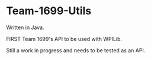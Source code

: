 # Team-1699-Utils

Written in Java.

FIRST Team 1699's API to be used with WPILib.

Still a work in progress and needs to be tested as an API.
